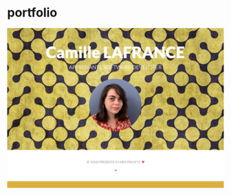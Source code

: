 # portfolio
![Aperçu](https://github.com/CamilleLafrance/portfolio/blob/main/portfolio%20apercu.png)
